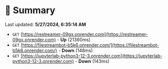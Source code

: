 # 📖 Summary
Last updated: **5/27/2024, 6:35:14 AM**

- `GET` [https://restreamer-09gx.onrender.com](https://restreamer-09gx.onrender.com) - **Up** (21360ms)
- `GET` [https://filestreambot-b5k6.onrender.com/](https://filestreambot-b5k6.onrender.com/) - **Down** (148ms)
- `GET` [https://jupyterlab-python3-12-3.onrender.com](https://jupyterlab-python3-12-3.onrender.com) - **Down** (143ms)
